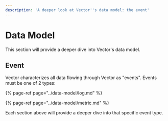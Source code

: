 ```yaml
---
description: 'A deeper look at Vector''s data model: the event'
---
```


# Data Model

This section will provide a deeper dive into Vector's data model.

## Event

Vector characterizes all data flowing through Vector as "events". Events must be
one of 2 types:

{% page-ref page="../data-model/log.md" %}

{% page-ref page="../data-model/metric.md" %}

Each section above will provide a deeper dive into that specific event type.



